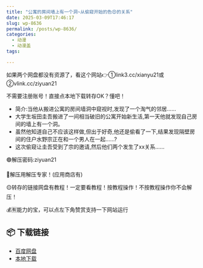```yaml
---
title: "公寓的房间墙上有一个洞~从偷窥开始的色😍的关系"
date: 2025-03-09T17:46:17
slug: wp-8636
permalink: /posts/wp-8636/
categories:
  - 动漫
  - 动漫盖
tags:

---
```


如果两个网盘都没有资源了，看这个网站👉①link3.cc/xianyu21或②vlink.cc/ziyuan21

不需要注册账号！直接点本地下载转存OK？懂吧！

*   简介:当他从搬进公寓的房间墙洞中窥视时,发现了一个淘气的邻居……
*   大学生坂田圭吾搬进了一间相当破旧的公寓开始新生活,第一天他就发现自己房间的墙上有一个洞。
*   虽然他知道自己不应该这样做,但出于好奇,他还是偷看了一下,结果发现隔壁房间的住户水野宗正在和一个男人在一起……?
*   这次偷窥让圭吾受到了宗的邀请,然后他们两个发生了xx关系……

🟢解压密码:ziyuan21

🔵解压用解压专家！(应用商店有)

🟡转存的链接网盘有教程！一定要看教程！按教程操作！不按教程操作你不会解压！

💰🈶能力的宝，可以点左下角赞赏支持一下网站运行

## 📦 下载链接
- [百度网盘](https://blziyuan21.com/pay-download/8636?key=d202beb333&down_id=0)
- [本地下载](https://blziyuan21.com/pay-download/8636?key=d202beb333&down_id=1)

